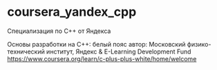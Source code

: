 # coursera_yandex_cpp
Специализация по С++ от Яндекса

Основы разработки на C++: белый пояс
автор: Московский физико-технический институт, Яндекс & E-Learning Development Fund
https://www.coursera.org/learn/c-plus-plus-white/home/welcome

